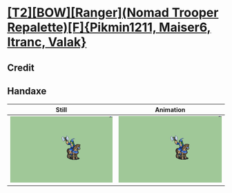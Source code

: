 # [\[T2\]\[BOW\]\[Ranger\]\(Nomad Trooper Repalette\)\[F\]{Pikmin1211, Maiser6, Itranc, Valak}](../)

## Credit


	
## Handaxe

| Still | Animation |
| :---: | :-------: |
| ![Handaxe still](./Handaxe_000.png) | ![Handaxe animation](./Handaxe.gif) |
